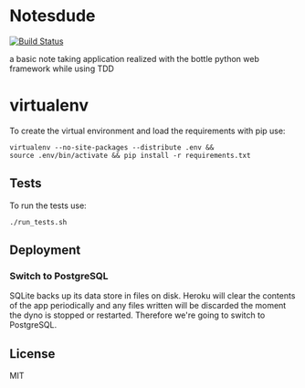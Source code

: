 # Notesdude

[![Build Status](https://travis-ci.org/xorrr/notesdude.png)](https://travis-ci.org/xorrr/notesdude)

a basic note taking application realized with the bottle python web
framework while using TDD

# virtualenv
To create the virtual environment and load the requirements with pip use:

    virtualenv --no-site-packages --distribute .env &&
    source .env/bin/activate && pip install -r requirements.txt

## Tests

To run the tests use:

    ./run_tests.sh

## Deployment
### Switch to PostgreSQL
SQLite backs up its data store in files on disk. Heroku will clear the contents of the app periodically and any files written will be discarded the moment the dyno is stopped or restarted. Therefore we're going to switch to PostgreSQL.

## License
MIT